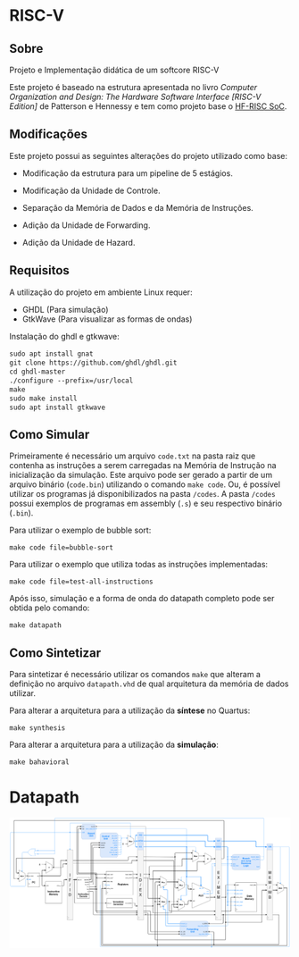 # RISC-V

## Sobre

Projeto e Implementação didática de um softcore RISC-V

Este projeto é baseado na estrutura apresentada no livro *Computer Organization and Design: The Hardware Software Interface [RISC-V Edition]* de Patterson e Hennessy e tem como projeto base o [HF-RISC SoC](https://github.com/sjohann81/hf-risc).

## Modificações

Este projeto possui as seguintes alterações do projeto utilizado como base:

* Modificação da estrutura para um pipeline de 5 estágios.

* Modificação da Unidade de Controle.

* Separação da Memória de Dados e da Memória de Instruções.

* Adição da Unidade de Forwarding.

* Adição da Unidade de Hazard.

  

## Requisitos

A utilização do projeto em ambiente Linux requer:

* GHDL (Para simulação)
* GtkWave (Para visualizar as formas de ondas)

Instalação do ghdl e gtkwave:

```
sudo apt install gnat
git clone https://github.com/ghdl/ghdl.git
cd ghdl-master
./configure --prefix=/usr/local
make
sudo make install
sudo apt install gtkwave
```



## Como Simular

Primeiramente é necessário um arquivo `code.txt` na pasta raiz que contenha as instruções a serem carregadas na Memória de Instrução na inicialização da simulação. Este arquivo pode ser gerado a partir de um arquivo binário (`code.bin`) utilizando o comando `make code`. Ou, é possível utilizar os programas já disponibilizados na pasta `/codes`. A pasta `/codes` possui exemplos de programas em assembly (`.s`) e seu respectivo binário (`.bin`).

Para utilizar o exemplo de bubble sort:

```
make code file=bubble-sort
```

Para utilizar o exemplo que utiliza todas as instruções implementadas:

```
make code file=test-all-instructions
```



Após isso, simulação e a forma de onda do datapath completo pode ser obtida pelo comando:

```
make datapath
```



## Como Sintetizar

Para sintetizar é necessário utilizar os comandos `make` que alteram a definição no arquivo `datapath.vhd` de qual arquitetura da memória de dados utilizar.

Para alterar a arquitetura para a utilização da **síntese** no Quartus:

```
make synthesis
```

Para alterar a arquitetura para a utilização da **simulação**:

```
make bahavioral
```



# Datapath

![complete_datapath](./imgs/complete_datapath.png)



